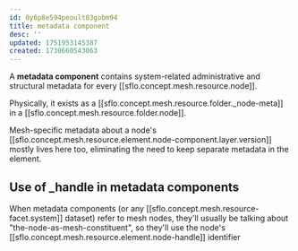 ```yaml
---
id: 0y6p8e594peoult03gobm94
title: metadata component
desc: ''
updated: 1751953145387
created: 1730660543063
---
```


A **metadata component** contains system-related administrative and structural metadata for every [[sflo.concept.mesh.resource.node]].

Physically, it exists as a [[sflo.concept.mesh.resource.folder._node-meta]] in a [[sflo.concept.mesh.resource.folder.node]].

Mesh-specific metadata about a node's [[sflo.concept.mesh.resource.element.node-component.layer.version]] mostly lives here too, eliminating the need to keep separate metadata in the element. 

## Use of _handle in metadata components

When metadata components (or any [[sflo.concept.mesh.resource-facet.system]] dataset) refer to mesh nodes, they'll usually be talking about "the-node-as-mesh-constituent", so they'll use the node's [[sflo.concept.mesh.resource.element.node-handle]] identifier